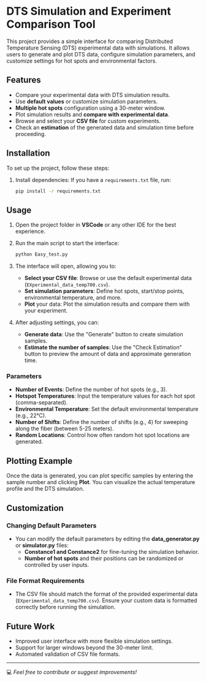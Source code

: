 
# DTS Simulation and Experiment Comparison Tool

This project provides a simple interface for comparing Distributed Temperature Sensing (DTS) experimental data with simulations. It allows users to generate and plot DTS data, configure simulation parameters, and customize settings for hot spots and environmental factors.

## Features

- Compare your experimental data with DTS simulation results.
- Use **default values** or customize simulation parameters.
- **Multiple hot spots** configuration using a 30-meter window.
- Plot simulation results and **compare with experimental data**.
- Browse and select your **CSV file** for custom experiments.
- Check an **estimation** of the generated data and simulation time before proceeding.

## Installation

To set up the project, follow these steps:

1. Install dependencies:
   If you have a `requirements.txt` file, run:
   ```bash
   pip install -r requirements.txt
   ```


## Usage

1. Open the project folder in **VSCode** or any other IDE for the best experience.
   
2. Run the main script to start the interface:
   ```bash
   python Easy_test.py
   ```

3. The interface will open, allowing you to:
   - **Select your CSV file**: Browse or use the default experimental data (`EXperimental_data_temp700.csv`).
   - **Set simulation parameters**: Define hot spots, start/stop points, environmental temperature, and more.
   - **Plot** your data: Plot the simulation results and compare them with your experiment.

4. After adjusting settings, you can:
   - **Generate data**: Use the "Generate" button to create simulation samples.
   - **Estimate the number of samples**: Use the "Check Estimation" button to preview the amount of data and approximate generation time.

### Parameters

- **Number of Events**: Define the number of hot spots (e.g., 3).
- **Hotspot Temperatures**: Input the temperature values for each hot spot (comma-separated).
- **Environmental Temperature**: Set the default environmental temperature (e.g., 22°C).
- **Number of Shifts**: Define the number of shifts (e.g., 4) for sweeping along the fiber (between 5-25 meters).
- **Random Locations**: Control how often random hot spot locations are generated.

## Plotting Example

Once the data is generated, you can plot specific samples by entering the sample number and clicking **Plot**. You can visualize the actual temperature profile and the DTS simulation.

## Customization

### Changing Default Parameters
- You can modify the default parameters by editing the **data_generator.py** or **simulator.py** files:
   - **Constance1 and Constance2** for fine-tuning the simulation behavior.
   - **Number of hot spots** and their positions can be randomized or controlled by user inputs.

### File Format Requirements
- The CSV file should match the format of the provided experimental data (`EXperimental_data_temp700.csv`). Ensure your custom data is formatted correctly before running the simulation.

## Future Work
- Improved user interface with more flexible simulation settings.
- Support for larger windows beyond the 30-meter limit.
- Automated validation of CSV file formats.

---

💻 *Feel free to contribute or suggest improvements!*
